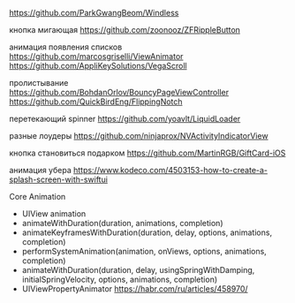 


https://github.com/ParkGwangBeom/Windless

кнопка мигающая
https://github.com/zoonooz/ZFRippleButton

анимация появления списков
https://github.com/marcosgriselli/ViewAnimator
https://github.com/AppliKeySolutions/VegaScroll


пролистывание
https://github.com/BohdanOrlov/BouncyPageViewController
https://github.com/QuickBirdEng/FlippingNotch

перетекающий spinner
https://github.com/yoavlt/LiquidLoader

разные лоудеры
https://github.com/ninjaprox/NVActivityIndicatorView

кнопка становиться подарком
https://github.com/MartinRGB/GiftCard-iOS

анимация убера
https://www.kodeco.com/4503153-how-to-create-a-splash-screen-with-swiftui


Core Animation
- UIView animation
- animateWithDuration(duration, animations, completion)
- animateKeyframesWithDuration(duration, delay, options, animations, completion)
- performSystemAnimation(animation, onViews, options, animations, completion)
- animateWithDuration(duration, delay, usingSpringWithDamping,  initialSpringVelocity, options, animations, completion)
- UIViewPropertyAnimator https://habr.com/ru/articles/458970/